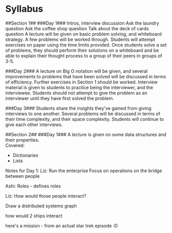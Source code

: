 Syllabus
=========

##Section 1##
###Day 1###
Intros, interview discussion
Ask the laundry question
Ask the coffee shop question
Talk about the deck of cards question
A lecture will be given on basic problem solving, and whiteboard strategy. A few problems will be worked through. Students will attempt exercises on paper using the time limits provided. Once students solve a set of problems, they should perform their solutions on a whiteboard and be able to explain their thought process to a group of their peers in groups of 3-5. 

###Day 2###
A lecture on Big O notation will be given, and several improvements to problems that have been solved will be discussed in terms of efficiency. Further exercises in Section 1 should be worked. Interview material is given to students to practice being the interviewer, and the interviewee. Students should not attempt to give the problem as an interviewer until they have first solved the problem. 

###Day 3###
Students share the insights they've gained from giving interviews to one another. Several problems will be discussed in terms of their time complexity, and their space complexity. Students will continue to give each other interviews. 


##Section 2##
###Day 1###
A lecture is given on some data structures and their properties.  
Covered:  
* Dictionaries
* Lists



Notes for Day 1:
Liz:
Run the enterprise
	Focus on operations on the bridge
	between people

Ashi:
	Roles - defines roles

Liz:
	How would those people interact?

Draw a distributed systems graph

how would 2 ships interact

here's a mission - from an actual star trek episode :D 

